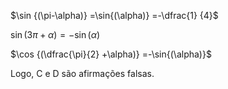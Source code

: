 $\sin {(\pi-\alpha)} =\sin{(\alpha)} =-\dfrac{1} {4}$

$\sin  {(3\pi+\alpha)} =-\sin{(\alpha)}$

$\cos {(\dfrac{\pi}{2} +\alpha)} =-\sin{(\alpha)}$

Logo, C e D são afirmações falsas.